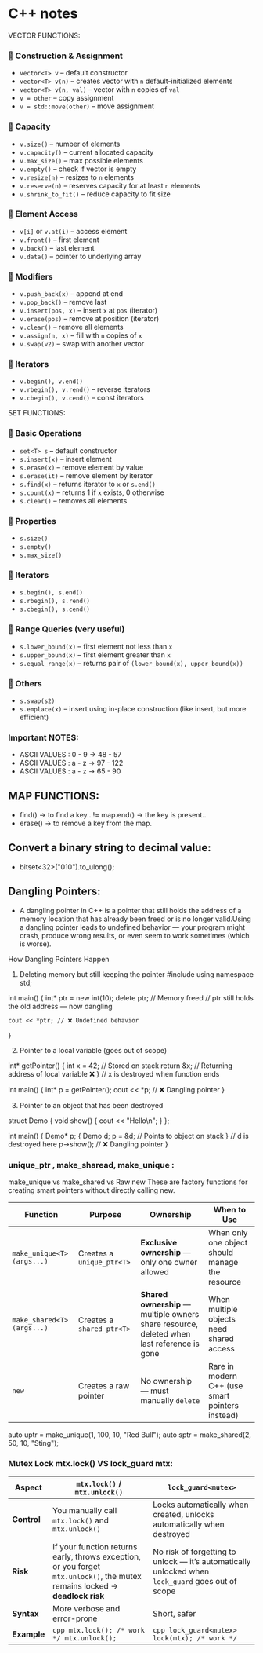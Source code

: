 # C++ notes

VECTOR FUNCTIONS:

### 🔹 Construction & Assignment

- `vector<T> v` – default constructor
- `vector<T> v(n)` – creates vector with `n` default-initialized elements
- `vector<T> v(n, val)` – vector with `n` copies of `val`
- `v = other` – copy assignment
- `v = std::move(other)` – move assignment

### 🔹 Capacity

- `v.size()` – number of elements
- `v.capacity()` – current allocated capacity
- `v.max_size()` – max possible elements
- `v.empty()` – check if vector is empty
- `v.resize(n)` – resizes to `n` elements
- `v.reserve(n)` – reserves capacity for at least `n` elements
- `v.shrink_to_fit()` – reduce capacity to fit size

### 🔹 Element Access

- `v[i]` or `v.at(i)` – access element
- `v.front()` – first element
- `v.back()` – last element
- `v.data()` – pointer to underlying array

### 🔹 Modifiers

- `v.push_back(x)` – append at end
- `v.pop_back()` – remove last
- `v.insert(pos, x)` – insert `x` at `pos` (iterator)
- `v.erase(pos)` – remove at position (iterator)
- `v.clear()` – remove all elements
- `v.assign(n, x)` – fill with `n` copies of `x`
- `v.swap(v2)` – swap with another vector

### 🔹 Iterators

- `v.begin(), v.end()`
- `v.rbegin(), v.rend()` – reverse iterators
- `v.cbegin(), v.cend()` – const iterators

SET FUNCTIONS:

### 🔹 Basic Operations

- `set<T> s` – default constructor
- `s.insert(x)` – insert element
- `s.erase(x)` – remove element by value
- `s.erase(it)` – remove element by iterator
- `s.find(x)` – returns iterator to `x` or `s.end()`
- `s.count(x)` – returns 1 if `x` exists, 0 otherwise
- `s.clear()` – removes all elements

### 🔹 Properties

- `s.size()`
- `s.empty()`
- `s.max_size()`

### 🔹 Iterators

- `s.begin(), s.end()`
- `s.rbegin(), s.rend()`
- `s.cbegin(), s.cend()`

### 🔹 Range Queries (very useful)

- `s.lower_bound(x)` – first element not less than `x`
- `s.upper_bound(x)` – first element greater than `x`
- `s.equal_range(x)` – returns pair of `(lower_bound(x), upper_bound(x))`

### 🔹 Others

- `s.swap(s2)`
- `s.emplace(x)` – insert using in-place construction (like insert, but more efficient)


### Important NOTES:

- ASCII VALUES : 0 - 9 -> 48 - 57
- ASCII VALUES : a - z -> 97 - 122
- ASCII VALUES : a - z -> 65 - 90


## MAP FUNCTIONS:

- find() -> to find a key.. != map.end() -> the key is present..
- erase() -> to remove a key from the map.

## Convert a binary string to decimal value:

- bitset<32>("010").to_ulong();




## Dangling Pointers:

- A dangling pointer in C++ is a pointer that still holds the address of a memory location that has already been freed or is no longer valid.Using a dangling pointer leads to undefined behavior — your program might crash, produce wrong results, or even seem to work sometimes (which is worse).

How Dangling Pointers Happen

1. Deleting memory but still keeping the pointer
#include <iostream>
using namespace std;

int main() {
    int* ptr = new int(10);
    delete ptr;   // Memory freed
    // ptr still holds the old address — now dangling

    cout << *ptr; // ❌ Undefined behavior
}

2. Pointer to a local variable (goes out of scope)

int* getPointer() {
    int x = 42;    // Stored on stack
    return &x;     // Returning address of local variable ❌
}                  // x is destroyed when function ends

int main() {
    int* p = getPointer();
    cout << *p;    // ❌ Dangling pointer
}

3. Pointer to an object that has been destroyed

struct Demo {
    void show() { cout << "Hello\n"; }
};

int main() {
    Demo* p;
    {
        Demo d;
        p = &d;  // Points to object on stack
    }            // d is destroyed here
    p->show();   // ❌ Dangling pointer
}



### unique_ptr , make_sharead, make_unique : 

make_unique vs make_shared vs Raw new
These are factory functions for creating smart pointers without directly calling new.

| **Function**              | **Purpose**               | **Ownership**                                                                              | **When to Use**                                 |
| ------------------------- | ------------------------- | ------------------------------------------------------------------------------------------ | ----------------------------------------------- |
| `make_unique<T>(args...)` | Creates a `unique_ptr<T>` | **Exclusive ownership** — only one owner allowed                                           | When only one object should manage the resource |
| `make_shared<T>(args...)` | Creates a `shared_ptr<T>` | **Shared ownership** — multiple owners share resource, deleted when last reference is gone | When multiple objects need shared access        |
| `new`                     | Creates a raw pointer     | No ownership — must manually `delete`                                                      | Rare in modern C++ (use smart pointers instead) |


auto uptr = make_unique<Product>(1, 100, 10, "Red Bull"); 
auto sptr = make_shared<Product>(2, 50, 10, "Sting");

### Mutex Lock mtx.lock() VS lock_guard<mutex> mtx: 



| **Aspect**  | **`mtx.lock()` / `mtx.unlock()`**                                                                                            | **`lock_guard<mutex>`**                                                                           |
| ----------- | ---------------------------------------------------------------------------------------------------------------------------- | ------------------------------------------------------------------------------------------------- |
| **Control** | You manually call `mtx.lock()` and `mtx.unlock()`                                                                            | Locks automatically when created, unlocks automatically when destroyed                            |
| **Risk**    | If your function returns early, throws exception, or you forget `mtx.unlock()`, the mutex remains locked → **deadlock risk** | No risk of forgetting to unlock — it’s automatically unlocked when `lock_guard` goes out of scope |
| **Syntax**  | More verbose and error-prone                                                                                                 | Short, safer                                                                                      |
| **Example** | `cpp mtx.lock(); /* work */ mtx.unlock();`                                                                                   | `cpp lock_guard<mutex> lock(mtx); /* work */`                                                     |

